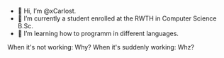 - 👋 Hi, I’m @xCarlost.
- 👀 I’m currently a student enrolled at the RWTH in Computer Science B.Sc.
- 🌱 I’m learning how to programm in different languages.

When it's not working: Why?
When it's suddenly working: Whz?

<!---
xCarlost/xCarlost is a ✨ special ✨ repository because its `README.md` (this file) appears on your GitHub profile.
You can click the Preview link to take a look at your changes.
--->
